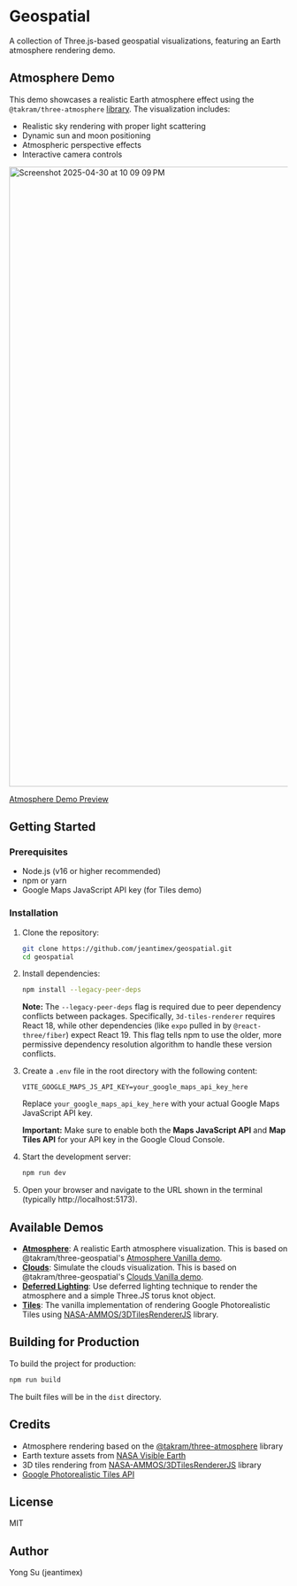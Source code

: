 # Geospatial

A collection of Three.js-based geospatial visualizations, featuring an Earth atmosphere rendering demo.

## Atmosphere Demo

This demo showcases a realistic Earth atmosphere effect using the `@takram/three-atmosphere` [library](https://github.com/takram-design-engineering/three-geospatial/). The visualization includes:

- Realistic sky rendering with proper light scattering
- Dynamic sun and moon positioning
- Atmospheric perspective effects
- Interactive camera controls

<img width="1120" alt="Screenshot 2025-04-30 at 10 09 09 PM" src="https://github.com/user-attachments/assets/5a3f473e-b9f6-4721-ab08-5b5a0335f4b6" />

[Atmosphere Demo Preview](https://jeantimex.github.io/geospatial/)

## Getting Started

### Prerequisites

- Node.js (v16 or higher recommended)
- npm or yarn
- Google Maps JavaScript API key (for Tiles demo)

### Installation

1. Clone the repository:

   ```bash
   git clone https://github.com/jeantimex/geospatial.git
   cd geospatial
   ```

2. Install dependencies:

   ```bash
   npm install --legacy-peer-deps
   ```

   **Note:** The `--legacy-peer-deps` flag is required due to peer dependency conflicts between packages. Specifically, `3d-tiles-renderer` requires React 18, while other dependencies (like `expo` pulled in by `@react-three/fiber`) expect React 19. This flag tells npm to use the older, more permissive dependency resolution algorithm to handle these version conflicts.

3. Create a `.env` file in the root directory with the following content:

   ```
   VITE_GOOGLE_MAPS_JS_API_KEY=your_google_maps_api_key_here
   ```

   Replace `your_google_maps_api_key_here` with your actual Google Maps JavaScript API key.

   **Important:** Make sure to enable both the **Maps JavaScript API** and **Map Tiles API** for your API key in the Google Cloud Console.

4. Start the development server:

   ```bash
   npm run dev
   ```

5. Open your browser and navigate to the URL shown in the terminal (typically http://localhost:5173).

## Available Demos

- **[Atmosphere](https://jeantimex.github.io/geospatial/atmosphere.html)**: A realistic Earth atmosphere visualization. This is based on @takram/three-geospatial's [Atmosphere Vanilla demo](https://takram-design-engineering.github.io/three-geospatial/?path=/story/atmosphere-atmosphere--vanilla).
- **[Clouds](https://jeantimex.github.io/geospatial/clouds.html)**: Simulate the clouds visualization. This is based on @takram/three-geospatial's [Clouds Vanilla demo](https://takram-design-engineering.github.io/three-geospatial/?path=/story/clouds-clouds--vanilla).
- **[Deferred Lighting](https://jeantimex.github.io/geospatial/deferred-lighting.html)**: Use deferred lighting technique to render the atmosphere and a simple Three.JS torus knot object.
- **[Tiles](https://jeantimex.github.io/geospatial/tiles.html)**: The vanilla implementation of rendering Google Photorealistic Tiles using [NASA-AMMOS/3DTilesRendererJS](https://github.com/NASA-AMMOS/3DTilesRendererJS) library.

## Building for Production

To build the project for production:

```bash
npm run build
```

The built files will be in the `dist` directory.

## Credits

- Atmosphere rendering based on the [@takram/three-atmosphere](https://github.com/takram-design-engineering/takram-atmosphere) library
- Earth texture assets from [NASA Visible Earth](https://visibleearth.nasa.gov/)
- 3D tiles rendering from [NASA-AMMOS/3DTilesRendererJS](https://github.com/NASA-AMMOS/3DTilesRendererJS) library
- [Google Photorealistic Tiles API](https://developers.google.com/maps/documentation/tile/3d-tiles)

## License

MIT

## Author

Yong Su (jeantimex)
